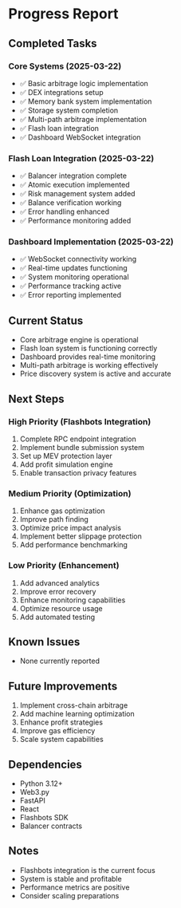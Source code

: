 # Progress Report

## Completed Tasks

### Core Systems (2025-03-22)
- ✅ Basic arbitrage logic implementation
- ✅ DEX integrations setup
- ✅ Memory bank system implementation
- ✅ Storage system completion
- ✅ Multi-path arbitrage implementation
- ✅ Flash loan integration
- ✅ Dashboard WebSocket integration

### Flash Loan Integration (2025-03-22)
- ✅ Balancer integration complete
- ✅ Atomic execution implemented
- ✅ Risk management system added
- ✅ Balance verification working
- ✅ Error handling enhanced
- ✅ Performance monitoring added

### Dashboard Implementation (2025-03-22)
- ✅ WebSocket connectivity working
- ✅ Real-time updates functioning
- ✅ System monitoring operational
- ✅ Performance tracking active
- ✅ Error reporting implemented

## Current Status
- Core arbitrage engine is operational
- Flash loan system is functioning correctly
- Dashboard provides real-time monitoring
- Multi-path arbitrage is working effectively
- Price discovery system is active and accurate

## Next Steps

### High Priority (Flashbots Integration)
1. Complete RPC endpoint integration
2. Implement bundle submission system
3. Set up MEV protection layer
4. Add profit simulation engine
5. Enable transaction privacy features

### Medium Priority (Optimization)
1. Enhance gas optimization
2. Improve path finding
3. Optimize price impact analysis
4. Implement better slippage protection
5. Add performance benchmarking

### Low Priority (Enhancement)
1. Add advanced analytics
2. Improve error recovery
3. Enhance monitoring capabilities
4. Optimize resource usage
5. Add automated testing

## Known Issues
- None currently reported

## Future Improvements
1. Implement cross-chain arbitrage
2. Add machine learning optimization
3. Enhance profit strategies
4. Improve gas efficiency
5. Scale system capabilities

## Dependencies
- Python 3.12+
- Web3.py
- FastAPI
- React
- Flashbots SDK
- Balancer contracts

## Notes
- Flashbots integration is the current focus
- System is stable and profitable
- Performance metrics are positive
- Consider scaling preparations
